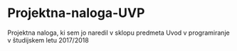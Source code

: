 # Projektna-naloga-UVP
Projektna naloga, ki sem jo naredil v sklopu predmeta Uvod v programiranje v študijskem letu 2017/2018
